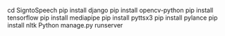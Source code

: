 cd SigntoSpeech
pip install django
pip install opencv-python
pip install tensorflow
pip install mediapipe
pip install pyttsx3
pip install pylance
pip install nltk
Python manage.py runserver
